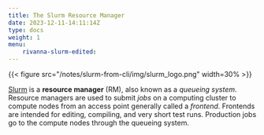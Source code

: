 ```yaml
---
title: The Slurm Resource Manager
date: 2023-12-11-14:11:14Z
type: docs 
weight: 1
menu: 
    rivanna-slurm-edited:
---
```


{{< figure src="/notes/slurm-from-cli/img/slurm_logo.png" width=30% >}}

[Slurm](https://slurm.schedmd.com/) is a  __resource manager__ (RM), also known as a  _queueing system_. Resource managers are used to submit _jobs_ on a computing cluster to compute nodes from an access point generally called a  _frontend_. Frontends are intended for editing, compiling, and very short test runs.  Production jobs go to the compute nodes through the queueing system.
